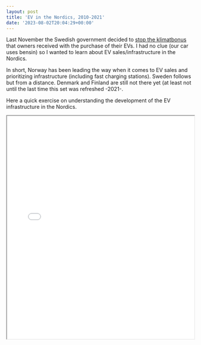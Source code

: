```yaml
---
layout: post
title: 'EV in the Nordics, 2010-2021'
date: '2023-08-02T20:04:29+00:00'
---
```


Last November the Swedish government decided to [stop the klimatbonus](https://www.svt.se/nyheter/regeringen-slopar-klimatbonus-for-elbilar) that owners received with the purchase of their EVs. I had no clue (our car uses bensin) so I wanted to learn about EV sales/infrastructure in the Nordics.

In short, Norway has been leading the way when it comes to EV sales and prioritizing infrastructure (including fast charging stations). Sweden follows but from a distance. Denmark and Finland are still not there yet (at least not until the last time this set was refreshed -2021-.

Here a quick exercise on understanding the development of the EV infrastructure in the Nordics.


<iframe src="/assets/notebooks/IEA.html" width="100%" height="600px"></iframe>


